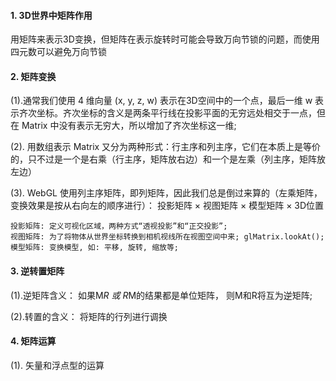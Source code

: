 #### 1. 3D世界中矩阵作用
用矩阵来表示3D变换，但矩阵在表示旋转时可能会导致万向节锁的问题，而使用四元数可以避免万向节锁

#### 2. 矩阵变换
(1).通常我们使用 4 维向量 (x, y, z, w) 表示在3D空间中的一个点，最后一维 w 表示齐次坐标。齐次坐标的含义是两条平行线在投影平面的无穷远处相交于一点，但在 Matrix 中没有表示无穷大，所以增加了齐次坐标这一维;

(2). 用数组表示 Matrix 又分为两种形式：行主序和列主序，它们在本质上是等价的，只不过是一个是右乘（行主序，矩阵放右边）和一个是左乘（列主序，矩阵放左边）

(3). WebGL 使用列主序矩阵，即列矩阵，因此我们总是倒过来算的（左乘矩阵，变换效果是按从右向左的顺序进行）： 投影矩阵 × 视图矩阵 × 模型矩阵 × 3D位置

    投影矩阵: 定义可视化区域，两种方式“透视投影”和“正交投影”;
    视图矩阵: 为了将物体从世界坐标转换到相机视线所在视图空间中来; glMatrix.lookAt();
    模型矩阵: 变换模型, 如: 平移, 旋转, 缩放等;

#### 3. 逆转置矩阵
(1).逆矩阵含义：
    如果M*R 或 R*M的结果都是单位矩阵， 则M和R将互为逆矩阵;

(2).转置的含义：
    将矩阵的行列进行调换


#### 4. 矩阵运算
(1). 矢量和浮点型的运算






